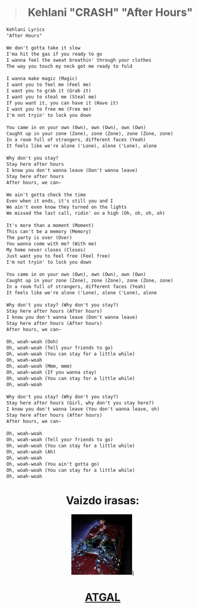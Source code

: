 <center>

># **Kehlani "CRASH" "After Hours"**</center>
>
>```
> Kehlani Lyrics
> "After Hours"
>
> We don't gotta take it slow
> I'ma hit the gas if you ready to go
> I wanna feel the sweat breathin' through your clothes
> The way you touch my neck got me ready to fold
>
> I wanna make magic (Magic)
> I want you to feel me (Feel me)
> I want you to grab it (Grab it)
> I want you to steal me (Steal me)
> If you want it, you can have it (Have it)
> I want you to free me (Free me)
> I'm not tryin' to lock you down
>
> You came in on your own (Own), own (Own), own (Own)
> Caught up in your zone (Zone), zone (Zone), zone (Zone, zone)
> In a room full of strangers, different faces (Yeah)
> It feels like we're alone ('Lone), alone ('Lone), alone
>
> Why don't you stay?
> Stay here after hours
> I know you don't wanna leave (Don't wanna leave)
> Stay here after hours
> After hours, we can—
> 
> We ain't gotta check the time
> Even when it ends, it's still you and I
> We ain't even know they turned on the lights
> We missed the last call, ridin' on a high (Oh, oh, oh, oh)
>
> It's more than a moment (Moment)
> This can't be a memory (Memory)
> The party is over (Over)
> You wanna come with me? (With me)
> My home never closes (Closes)
> Just want you to feel free (Feel free)
> I'm not tryin' to lock you down
>
> You came in on your own (Own), own (Own), own (Own)
> Caught up in your zone (Zone), zone (Zone), zone (Zone, zone)
> In a room full of strangers, different faces (Yeah)
> It feels like we're alone ('Lone), alone ('Lone), alone
> 
> Why don't you stay? (Why don't you stay?)
> Stay here after hours (After hours)
> I know you don't wanna leave (Don't wanna leave)
> Stay here after hours (After hours)
> After hours, we can—
>
> Oh, woah-woah (Ooh)
> Oh, woah-woah (Tell your friends to go)
> Oh, woah-woah (You can stay for a little while)
> Oh, woah-woah
> Oh, woah-woah (Mmm, mmm)
> Oh, woah-woah (If you wanna stay)
> Oh, woah-woah (You can stay for a little while)
> Oh, woah-woah
>
> Why don't you stay? (Why don't you stay?)
> Stay here after hours (Girl, why don't you stay here?)
> I know you don't wanna leave (You don't wanna leave, oh)
> Stay here after hours (After hours)
> After hours, we can—
>
> Oh, woah-woah
> Oh, woah-woah (Tell your friends to go)
> Oh, woah-woah (You can stay for a little while)
> Oh, woah-woah (Ah)
> Oh, woah-woah
> Oh, woah-woah (You ain't gotta go)
> Oh, woah-woah (You can stay for a little while)
> Oh, woah-woah
>```
<center>

# Vaizdo irasas: 
[![alt text](image-1.png))](https://www.youtube.com/watch?v=6qatTTscK4c)
#  [**ATGAL**](../contents.md)
</center>